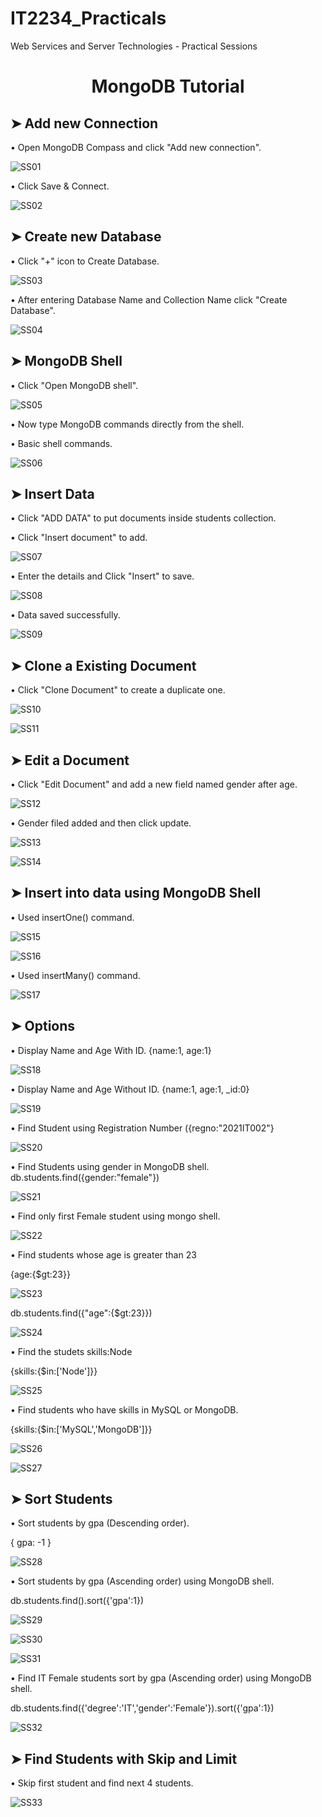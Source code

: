 # IT2234_Practicals
Web Services and Server Technologies - Practical Sessions

<h1 align="center">MongoDB Tutorial</h1>

## ➤  Add new Connection
 • Open MongoDB Compass and click "Add new connection".
 
 ![SS01](https://github.com/user-attachments/assets/03adf71e-9796-4201-a262-6b7be9c06e5c)

• Click Save & Connect.

![SS02](https://github.com/user-attachments/assets/7ed5de35-5d81-4e74-b227-4b84d222f725)

## ➤  Create new Database
• Click "+" icon to Create Database.

![SS03](https://github.com/user-attachments/assets/f62d27a5-4c6f-48aa-a3c9-6017046e80d3)

• After entering Database Name and Collection Name click "Create Database".

![SS04](https://github.com/user-attachments/assets/1da82226-6d06-4886-a981-aaa88c9e5022)

## ➤  MongoDB Shell
• Click "Open MongoDB shell".

![SS05](https://github.com/user-attachments/assets/622efb9b-e4a7-4428-9a97-384b8144ac1c)

• Now type MongoDB commands directly from the shell.

• Basic shell commands.

![SS06](https://github.com/user-attachments/assets/5609f033-2d6b-4c94-a06f-d94d5fbeab7a)

## ➤  Insert Data

• Click "ADD DATA" to put documents inside students collection.

• Click "Insert document" to add.

![SS07](https://github.com/user-attachments/assets/8bac58b0-83aa-4c89-94f5-80e59f3cf096)

• Enter the details and  Click "Insert" to save.

![SS08](https://github.com/user-attachments/assets/375b65ee-56f7-4555-98a0-29c4d5328ab9)

• Data saved successfully.

![SS09](https://github.com/user-attachments/assets/f8ada324-8dad-4c4a-b868-effd201fd18a)

## ➤  Clone a Existing Document

• Click "Clone Document" to create a duplicate one.

![SS10](https://github.com/user-attachments/assets/f69c46a7-4729-4cd2-bb90-96d39156f4b8)

![SS11](https://github.com/user-attachments/assets/fba339ad-6034-4a9f-984f-b68b9d4f1fe7)

## ➤  Edit a Document

• Click "Edit Document" and add a new field named gender after age.

![SS12](https://github.com/user-attachments/assets/92545fe0-1249-4fbd-80bc-e856ebe488bd)

• Gender filed added and then click update.

![SS13](https://github.com/user-attachments/assets/b2b6440e-5c78-41d4-9c64-3e63c732342c)

![SS14](https://github.com/user-attachments/assets/15d099f7-a70a-4ba4-b1df-2f7422d170ba)

## ➤  Insert into data using MongoDB Shell

• Used insertOne() command.

![SS15](https://github.com/user-attachments/assets/5048d583-c4d5-48ea-b46e-35d6e6af2d65)

![SS16](https://github.com/user-attachments/assets/f404ba2a-174f-4b16-9a2f-960c4701137b)

• Used insertMany() command.

![SS17](https://github.com/user-attachments/assets/5a9fc55d-624e-4232-94e2-718dbed6c704)

## ➤  Options

• Display Name and Age With ID.
  {name:1, age:1}

![SS18](https://github.com/user-attachments/assets/8adbffa9-5454-4cd1-9739-c54f5c9c5217)

• Display Name and Age Without ID.
  {name:1, age:1, _id:0}

![SS19](https://github.com/user-attachments/assets/1b9e9735-6df0-42be-8502-b720f42f7b9e)

• Find Student using Registration Number ({regno:"2021IT002"}

![SS20](https://github.com/user-attachments/assets/ac242beb-e0c3-4383-bcea-3d6e1031893b)

• Find Students using gender in MongoDB shell. 
  db.students.find({gender:"female"})

![SS21](https://github.com/user-attachments/assets/5bab0b13-505a-40fc-ae0c-e6a15d8a1324)

•  Find only first Female student using mongo shell.

![SS22](https://github.com/user-attachments/assets/0e83a937-3109-4d58-8d71-9363548ad458)

• Find students whose age is greater than 23

 {age:{$gt:23}}
 
![SS23](https://github.com/user-attachments/assets/990f5cf0-06ab-4854-be30-00badeb3669c)

db.students.find({"age":{$gt:23}})

![SS24](https://github.com/user-attachments/assets/b8fc421f-07a1-4f94-b9e6-399714c3ab20)

• Find the studets skills:Node

 {skills:{$in:['Node']}}

![SS25](https://github.com/user-attachments/assets/e4071a74-1cc4-4db4-b62a-83d58b87a414)

• Find students who have skills in MySQL or MongoDB.

 {skills:{$in:['MySQL','MongoDB']}}
 
![SS26](https://github.com/user-attachments/assets/0f890ffb-8b1a-401b-a174-01d839473ce1)

![SS27](https://github.com/user-attachments/assets/0a7b3f61-0e33-45cb-b989-99732cded0fb)

## ➤  Sort Students

• Sort students by gpa (Descending order).

{ gpa: -1 }

![SS28](https://github.com/user-attachments/assets/6aa1ba3c-9858-4ff8-a45d-a454ac2648f5)

• Sort students by gpa (Ascending order) using MongoDB shell.

db.students.find().sort({'gpa':1})

![SS29](https://github.com/user-attachments/assets/263517ed-797e-403f-b86c-a1bac2cd77d1)

![SS30](https://github.com/user-attachments/assets/8beb040d-c3c0-40d7-b825-ae508d9f3b53)

![SS31](https://github.com/user-attachments/assets/6df58d4b-9256-47a6-8351-a308bdfc3ff1)

• Find IT Female students sort by gpa (Ascending order) using MongoDB shell.

db.students.find({'degree':'IT','gender':'Female'}).sort({'gpa':1})

![SS32](https://github.com/user-attachments/assets/f7283f1b-3377-48e0-8fa5-692e906183d1) 

## ➤  Find Students with Skip and Limit

• Skip first student and find next 4 students.

![SS33](https://github.com/user-attachments/assets/2ded255e-cf70-4632-b992-bdfec03b0dbe)
























